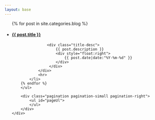 ```yaml
---
layout: base
---
```


<link rel="stylesheet" href="/css/blog.css" />

<div class="container content blog">
    <div class="section">
        <ul class="artical-list">
        {% for post in site.categories.blog %}
            <li class="articalHide">        
                <div>
                    <a href="{{ post.url }}"><h4>{{ post.title }}</h4> </a>
                    
                    <div class="title-desc">
                        {{ post.description }}
                        <div style="float:right">
                            {{ post.date|date:"%Y-%m-%d" }}
                        </div>
                     </div>
                </div>
                <hr>
            </li>
        {% endfor %}
        </ul>

        <div class="pagination pagination-simall pagination-right">
            <ul id="pageUl">
            </ul>
        </div>
    </div>
</div>

<script>
    var pageCount=8;
    var totalPage=0;
    var articals;
    $(".artical-list").ready(function(){
        articals=$(".artical-list").find("li");
        totalPage=Math.floor(articals.length-1)/pageCount ;
        addPageNum(totalPage);
        setPage(0);

        // if (totalPage>0){
        //           }
        // else{
        //     articals.removeClass('articalHide');
        // }
    });

    function setPage(page)
    {
        $("#pageUl").find("li").removeClass('active');
        $("#pageUl").find("li:eq("+page+")").addClass('active');
        articals.addClass('articalHide');
        for (var i=page*pageCount; i<pageCount*(page+1); i++){
            if (i == articals.length) break;
            $(articals[i]).removeClass('articalHide');
        }
    }

    function addPageNum(totalPage)
    {
        for (var i=0; i<=totalPage; i++)
        {
            var li='<li><a href="javascript:setPage('+i+')">'+(i+1)+'</a></li>';
            $("#pageUl").append(li);
        }
        
    }

</script>
